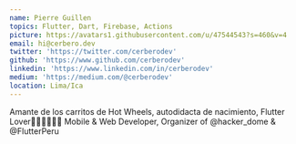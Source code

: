 ```yaml
---
name: Pierre Guillen
topics: Flutter, Dart, Firebase, Actions
picture: https://avatars1.githubusercontent.com/u/47544543?s=460&v=4
email: hi@cerbero.dev
twitter: 'https://twitter.com/cerberodev'
github: 'https://www.github.com/cerberodev'
linkedin: 'https://www.linkedin.com/in/cerberodev'
medium: 'https://medium.com/@cerberodev'
location: Lima/Ica
---
```


Amante de los carritos de Hot Wheels, autodidacta de nacimiento, Flutter Lover💙👨🏾‍💻🤙🏾 Mobile & Web Developer, Organizer of @hacker_dome & @FlutterPeru
